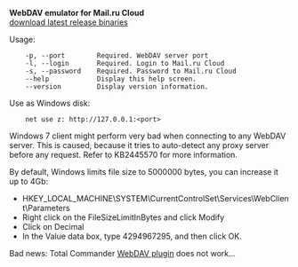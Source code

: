 **WebDAV emulator for Mail.ru Cloud**<br>
[download latest release binaries](https://github.com/yar229/WebDavMailRuCloud/releases/latest)

Usage:
``` 	
	-p, --port        Required. WebDAV server port
	-l, --login       Required. Login to Mail.ru Cloud
	-s, --password    Required. Password to Mail.ru Cloud
	--help            Display this help screen.
	--version         Display version information.
```

Use as Windows disk: <br>
``` 
	net use z: http://127.0.0.1:<port>
``` 	

Windows 7 client might perform very bad when connecting to any WebDAV server. This is caused, because it tries to auto-detect any proxy server before any request. Refer to KB2445570 for more information.

By default, Windows limits file size to 5000000 bytes, you can increase it up to 4Gb:
* HKEY_LOCAL_MACHINE\SYSTEM\CurrentControlSet\Services\WebClient\Parameters
* Right click on the FileSizeLimitInBytes and click Modify
* Click on Decimal
* In the Value data box, type 4294967295, and then click OK.


Bad news: Total Commander [WebDAV plugin](http://www.ghisler.com/plugins.htm) does not work...

